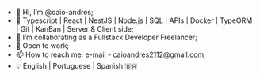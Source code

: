 - 👋 Hi, I’m @caio-andres;
- 🌱 Typescript | React | NestJS | Node.js | SQL | APIs | Docker | TypeORM | Git | KanBan | Server & Client side;
- 💞️ I’m collaborating as a Fullstack Developer Freelancer;
- 👀 Open to work;
- 📫 How to reach me: e-mail - caioandres2112@gmail.com;
- 💡 English | Portuguese | Spanish
🇧🇷
